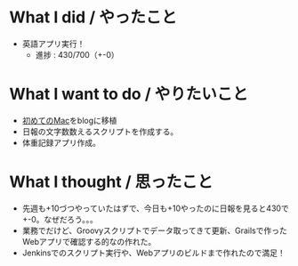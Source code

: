 # What I did / やったこと
- 英語アプリ実行！
  - 進捗 : 430/700（+-0）

# What I want to do / やりたいこと
- [初めてのMac](https://slideck.io/github.com/yamap55/Slide/20170113/first_mac.md#/)をblogに移植
- 日報の文字数数えるスクリプトを作成する。
- 体重記録アプリ作成。

# What I thought / 思ったこと
- 先週も+10づつやっていたはずで、今日も+10やったのに日報を見ると430で+-0。なぜだろう。。。
- 業務でだけど、Groovyスクリプトでデータ取ってきて更新、Grailsで作ったWebアプリで確認する的なの作れた。
- Jenkinsでのスクリプト実行や、Webアプリのビルドまで作れたので満足！
